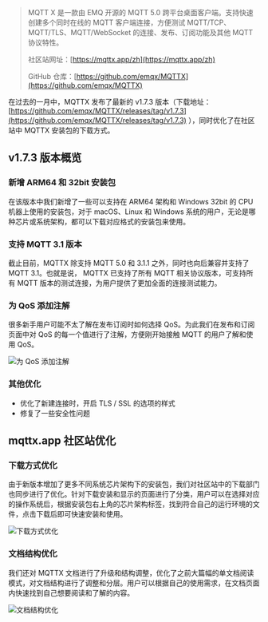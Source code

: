 >MQTT X 是一款由 EMQ 开源的 MQTT 5.0 跨平台桌面客户端。支持快速创建多个同时在线的 MQTT 客户端连接，方便测试 MQTT/TCP、MQTT/TLS、MQTT/WebSocket 的连接、发布、订阅功能及其他 MQTT 协议特性。
>
>社区站网址：[https://mqttx.app/zh](https://mqttx.app/zh) 
>
>GitHub 仓库：[https://github.com/emqx/MQTTX](https://github.com/emqx/MQTTX) 

在过去的一月中，MQTTX 发布了最新的 v1.7.3 版本（下载地址：[https://github.com/emqx/MQTTX/releases/tag/v1.7.3](https://github.com/emqx/MQTTX/releases/tag/v1.7.3) ），同时优化了在社区站中 MQTTX 安装包的下载方式。

## v1.7.3 版本概览

### 新增 ARM64 和 32bit 安装包

在该版本中我们新增了一些可以支持在 ARM64 架构和 Windows 32bit 的 CPU 机器上使用的安装包，对于 macOS、Linux 和 Windows 系统的用户，无论是哪种芯片或系统架构，都可以下载对应格式的安装包来使用。

### 支持 MQTT 3.1 版本

截止目前，MQTTX 除支持 MQTT 5.0 和 3.1.1 之外，同时也向后兼容并支持了 MQTT 3.1。也就是说， MQTTX 已支持了所有 MQTT 相关协议版本，可支持所有 MQTT 版本的测试连接，为用户提供了更加全面的连接测试能力。

### 为 QoS 添加注解

很多新手用户可能不太了解在发布订阅时如何选择 QoS。为此我们在发布和订阅页面中对 QoS 的每一个值进行了注解，方便刚开始接触 MQTT 的用户了解和使用 QoS。

![为 QoS 添加注解](https://static.emqx.net/images/a6f8fc9d29b85c5df91ef8cb8c50c58b.png)

### 其他优化

- 优化了新建连接时，开启 TLS / SSL 的选项的样式
- 修复了一些安全性问题

## mqttx.app 社区站优化

### 下载方式优化

由于新版本增加了更多不同系统芯片架构下的安装包，我们对社区站中的下载部门也同步进行了优化。针对下载安装和显示的页面进行了分类，用户可以在选择对应的操作系统后，根据安装包右上角的芯片架构标签，找到符合自己的运行环境的文件，点击下载后即可快速安装和使用。

![下载方式优化](https://static.emqx.net/images/1c0ad5590aef0499f6bf9bafb557ffc0.png)

### 文档结构优化

我们还对 MQTTX 文档进行了升级和结构调整，优化了之前大篇幅的单文档阅读模式，对文档结构进行了调整和分层。用户可以根据自己的使用需求，在文档页面内快速找到自己想要阅读和了解的内容。

![文档结构优化](https://static.emqx.net/images/20c20a2505096b29628bd8df69b6767e.png)
